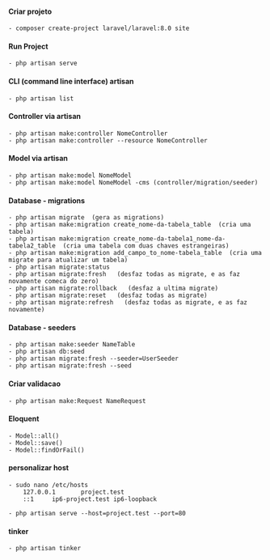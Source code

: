 #### Criar projeto
    - composer create-project laravel/laravel:8.0 site

#### Run Project
    - php artisan serve

#### CLI (command line interface) artisan
    - php artisan list

#### Controller via artisan
    - php artisan make:controller NomeController
    - php artisan make:controller --resource NomeController

#### Model via artisan
    - php artisan make:model NomeModel
    - php artisan make:model NomeModel -cms (controller/migration/seeder)

#### Database - migrations
    - php artisan migrate  (gera as migrations)
    - php artisan make:migration create_nome-da-tabela_table  (cria uma tabela)
    - php artisan make:migration create_nome-da-tabela1_nome-da-tabela2_table  (cria uma tabela com duas chaves estrangeiras)
    - php artisan make:migration add_campo_to_nome-tabela_table  (cria uma migrate para atualizar um tabela)
    - php artisan migrate:status
    - php artisan migrate:fresh   (desfaz todas as migrate, e as faz novamente comeca do zero)
    - php artisan migrate:rollback   (desfaz a ultima migrate)
    - php artisan migrate:reset   (desfaz todas as migrate)
    - php artisan migrate:refresh   (desfaz todas as migrate, e as faz novamente)

#### Database - seeders
    - php artisan make:seeder NameTable
    - php artisan db:seed
    - php artisan migrate:fresh --seeder=UserSeeder
    - php artisan migrate:fresh --seed

#### Criar validacao
    - php artisan make:Request NameRequest

#### Eloquent
    - Model::all()
    - Model::save()
    - Model::findOrFail()

#### personalizar host
    - sudo nano /etc/hosts
        127.0.0.1       project.test
        ::1     ip6-project.test ip6-loopback

    - php artisan serve --host=project.test --port=80

#### tinker
    - php artisan tinker